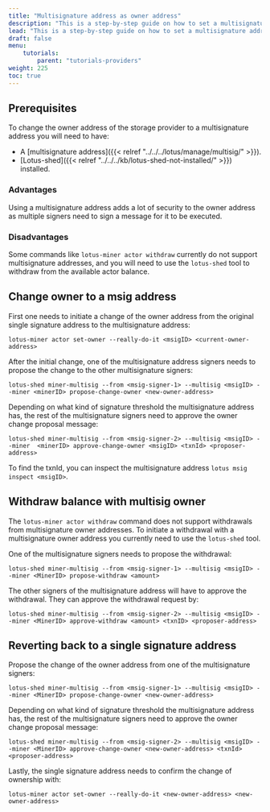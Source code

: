 ```yaml
---
title: "Multisignature address as owner address"
description: "This is a step-by-step guide on how to set a multisignature address as the owner address of a storage provider"
lead: "This is a step-by-step guide on how to set a multisignature address as the owner address of a storage provider. This tutorial is for experienced Lotus users. Setting a multisignature address as an owner address has some serious UX drawbacks but adds additional layers of security."
draft: false
menu:
    tutorials:
        parent: "tutorials-providers"
weight: 225
toc: true
---
```


## Prerequisites

To change the owner address of the storage provider to a multisignature address you will need to have:

- A [multisignature address]({{< relref "../../../lotus/manage/multisig/" >}}).
- [Lotus-shed]({{< relref "../../../kb/lotus-shed-not-installed/" >}}) installed.

### Advantages

Using a multisignature address adds a lot of security to the owner address as multiple signers need to sign a message for it to be executed.

### Disadvantages

Some commands like `lotus-miner actor withdraw` currently do not support multisignature addresses, and you will need to use the `lotus-shed` tool to withdraw from the available actor balance.

## Change owner to a msig address

First one needs to initiate a change of the owner address from the original single signature address to the multisignature address:

```shell
lotus-miner actor set-owner --really-do-it <msigID> <current-owner-address>
```

After the initial change, one of the multisignature address signers needs to propose the change to the other multisignature signers:

```shell
lotus-shed miner-multisig --from <msig-signer-1> --multisig <msigID> --miner <minerID> propose-change-owner <new-owner-address>
```

Depending on what kind of signature threshold the multisignature address has, the rest of the multisignature signers need to approve the owner change proposal message:

```shell
lotus-shed miner-multisig --from <msig-signer-2> --multisig <msigID> --miner  <minerID> approve-change-owner <msigID> <txnId> <proposer-address>
```

To find the txnId, you can inspect the multisignature address `lotus msig inspect <msigID>`.

## Withdraw balance with multisig owner

The `lotus-miner actor withdraw` command does not support withdrawals from multisignature owner addresses. To initiate a withdrawal with a multisignature owner address you currently need to use the `lotus-shed` tool.

One of the multisignature signers needs to propose the withdrawal:

```shell
lotus-shed miner-multisig --from <msig-signer-1> --multisig <msigID> --miner <MinerID> propose-withdraw <amount>
```

The other signers of the multisignature address will have to approve the withdrawal. They can approve the withdrawal request by:

```shell
lotus-shed miner-multisig --from <msig-signer-2> --multisig <msigID> --miner <MinerID> approve-withdraw <amount> <txnID> <proposer-address>
```

## Reverting back to a single signature address

Propose the change of the owner address from one of the multisignature signers:

```shell
lotus-shed miner-multisig --from <msig-signer-1> --multisig <msigID> --miner <MinerID> propose-change-owner <new-owner-address>
```

Depending on what kind of signature threshold the multisignature address has, the rest of the multisignature signers need to approve the owner change proposal message:

```shell
lotus-shed miner-multisig --from <msig-signer-2> --multisig <msigID> --miner <MinerID> approve-change-owner <new-owner-address> <txnId> <proposer-address>
```

Lastly, the single signature address needs to confirm the change of ownership with:

```shell
lotus-miner actor set-owner --really-do-it <new-owner-address> <new-owner-address>
```